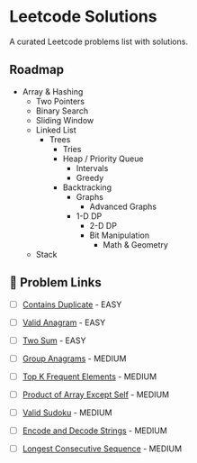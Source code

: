 # Leetcode Solutions

A curated Leetcode problems list with solutions.

## Roadmap

-   Array & Hashing
    -   Two Pointers
    -   Binary Search
    -   Sliding Window
    -   Linked List
        -   Trees
            -   Tries
            -   Heap / Priority Queue
                -   Intervals
                -   Greedy
            -   Backtracking
                -   Graphs
                    -   Advanced Graphs
                -   1-D DP
                    -   2-D DP
                    -   Bit Manipulation
                        -   Math & Geometry
    -   Stack

## 🔗 Problem Links

-   [ ] [Contains Duplicate](https://leetcode.com/problems/contains-duplicate/) - EASY

-   [ ] [Valid Anagram](https://leetcode.com/problems/valid-anagram/) - EASY

-   [ ] [Two Sum](https://leetcode.com/problems/two-sum/) - EASY

-   [ ] [Group Anagrams](https://leetcode.com/problems/group-anagrams/) - MEDIUM

-   [ ] [Top K Frequent Elements](https://leetcode.com/problems/top-k-frequent-elements/) - MEDIUM

-   [ ] [Product of Array Except Self](https://leetcode.com/problems/product-of-array-except-self/) - MEDIUM

-   [ ] [Valid Sudoku](https://leetcode.com/problems/valid-sudoku/) - MEDIUM

-   [ ] [Encode and Decode Strings](https://leetcode.com/problems/encode-and-decode-strings/) - MEDIUM

-   [ ] [Longest Consecutive Sequence](https://leetcode.com/problems/longest-consecutive-sequence/) - MEDIUM
